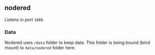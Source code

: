 ## nodered
Listens in port `1880`.

### Data
Nodered uses `/data` folder to keep data. This folder is being bound (bind mount) to `data/nodered` folder here.
